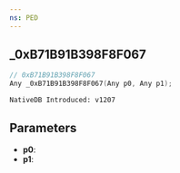 ```yaml
---
ns: PED
---
```

## _0xB71B91B398F8F067

```c
// 0xB71B91B398F8F067
Any _0xB71B91B398F8F067(Any p0, Any p1);
```

```
NativeDB Introduced: v1207
```

## Parameters
* **p0**:
* **p1**:
